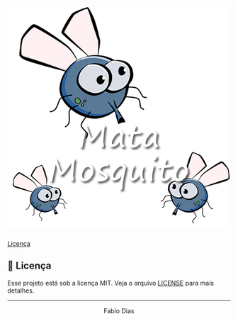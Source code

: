 <h1 align="center"  width: 100px , height: 100px>
    <img alt="jogo Mata-Mosquito" title="Mata-mosquito" src="Game_mata-mosquito/imagens/game.png" />
</h1>

<p align="center">


  <a href="#memo-licença">Licença</a>
</p>

## 📝 Licença

Esse projeto está sob a licença MIT. Veja o arquivo [LICENSE](LICENSE.md) para mais detalhes.

---

<p align="center">Fabio Dias</p>